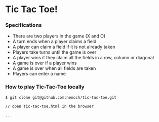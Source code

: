 # Tic Tac Toe!

### Specifications

- There are two players in the game (X and O)
- A turn ends when a player claims a field
- A player can claim a field if it is not already taken
- Players take turns until the game is over
- A player wins if they claim all the fields in a row, column or diagonal
- A game is over if a player wins
- A game is over when all fields are taken
- Players can enter a name

### How to play Tic-Tac-Toe locally

```
$ git clone git@github.com:nenoch/tic-tac-toe.git

// open tic-tac-toe.html in the browser

...

```
